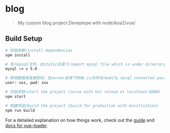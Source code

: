 # blog

> My custom blog project.Deveplope with node/koa2/vue/

## Build Setup

``` bash
# 安装依赖/install dependencies
npm install

# 导入mysql文件，在static目录下/import mysql file which is under directory 'static'
mysql >= v 5.0

# 修改数据库连接密码，在server目录下的db.js文件内/modify mysql connected password which is in db.js under the directory 'server'
user: xxx, pwd: xxx

# 开始项目/start the project (serve with hot reload at localhost:8080)
npm start

# 构建项目/build the project (build for production with minification)
npm run build

```

For a detailed explanation on how things work, check out the [guide](http://vuejs-templates.github.io/webpack/) and [docs for vue-loader](http://vuejs.github.io/vue-loader).
